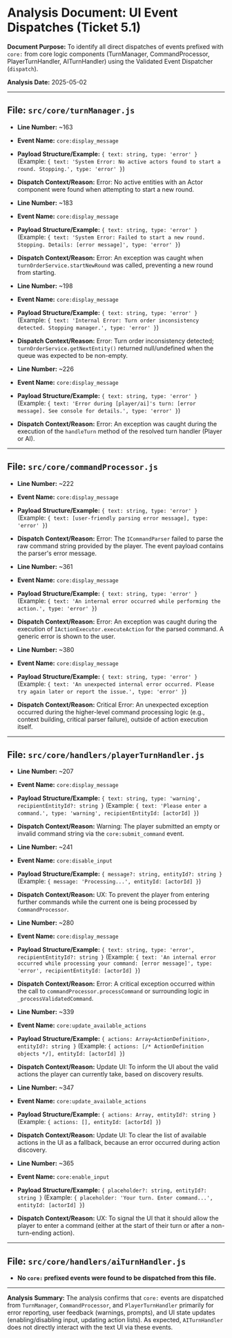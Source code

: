 # Analysis Document: UI Event Dispatches (Ticket 5.1)

**Document Purpose:** To identify all direct dispatches of events prefixed with `core:` from core logic components (TurnManager, CommandProcessor, PlayerTurnHandler, AITurnHandler) using the Validated Event Dispatcher (`dispatch`).

**Analysis Date:** 2025-05-02

---

## File: `src/core/turnManager.js`

- **Line Number:** ~163
- **Event Name:** `core:display_message`
- **Payload Structure/Example:** `{ text: string, type: 'error' }` (Example: `{ text: 'System Error: No active actors found to start a round. Stopping.', type: 'error' }`)
- **Dispatch Context/Reason:** Error: No active entities with an Actor component were found when attempting to start a new round.

- **Line Number:** ~183
- **Event Name:** `core:display_message`
- **Payload Structure/Example:** `{ text: string, type: 'error' }` (Example: `{ text: 'System Error: Failed to start a new round. Stopping. Details: [error message]', type: 'error' }`)
- **Dispatch Context/Reason:** Error: An exception was caught when `turnOrderService.startNewRound` was called, preventing a new round from starting.

- **Line Number:** ~198
- **Event Name:** `core:display_message`
- **Payload Structure/Example:** `{ text: string, type: 'error' }` (Example: `{ text: 'Internal Error: Turn order inconsistency detected. Stopping manager.', type: 'error' }`)
- **Dispatch Context/Reason:** Error: Turn order inconsistency detected; `turnOrderService.getNextEntity()` returned null/undefined when the queue was expected to be non-empty.

- **Line Number:** ~226
- **Event Name:** `core:display_message`
- **Payload Structure/Example:** `{ text: string, type: 'error' }` (Example: `{ text: 'Error during [player/ai]'s turn: [error message]. See console for details.', type: 'error' }`)
- **Dispatch Context/Reason:** Error: An exception was caught during the execution of the `handleTurn` method of the resolved turn handler (Player or AI).

---

## File: `src/core/commandProcessor.js`

- **Line Number:** ~222
- **Event Name:** `core:display_message`
- **Payload Structure/Example:** `{ text: string, type: 'error' }` (Example: `{ text: [user-friendly parsing error message], type: 'error' }`)
- **Dispatch Context/Reason:** Error: The `ICommandParser` failed to parse the raw command string provided by the player. The event payload contains the parser's error message.

- **Line Number:** ~361
- **Event Name:** `core:display_message`
- **Payload Structure/Example:** `{ text: string, type: 'error' }` (Example: `{ text: 'An internal error occurred while performing the action.', type: 'error' }`)
- **Dispatch Context/Reason:** Error: An exception was caught during the execution of `IActionExecutor.executeAction` for the parsed command. A generic error is shown to the user.

- **Line Number:** ~380
- **Event Name:** `core:display_message`
- **Payload Structure/Example:** `{ text: string, type: 'error' }` (Example: `{ text: 'An unexpected internal error occurred. Please try again later or report the issue.', type: 'error' }`)
- **Dispatch Context/Reason:** Critical Error: An unexpected exception occurred during the higher-level command processing logic (e.g., context building, critical parser failure), outside of action execution itself.

---

## File: `src/core/handlers/playerTurnHandler.js`

- **Line Number:** ~207
- **Event Name:** `core:display_message`
- **Payload Structure/Example:** `{ text: string, type: 'warning', recipientEntityId?: string }` (Example: `{ text: 'Please enter a command.', type: 'warning', recipientEntityId: [actorId] }`)
- **Dispatch Context/Reason:** Warning: The player submitted an empty or invalid command string via the `core:submit_command` event.

- **Line Number:** ~241
- **Event Name:** `core:disable_input`
- **Payload Structure/Example:** `{ message?: string, entityId?: string }` (Example: `{ message: 'Processing...', entityId: [actorId] }`)
- **Dispatch Context/Reason:** UX: To prevent the player from entering further commands while the current one is being processed by `CommandProcessor`.

- **Line Number:** ~280
- **Event Name:** `core:display_message`
- **Payload Structure/Example:** `{ text: string, type: 'error', recipientEntityId?: string }` (Example: `{ text: 'An internal error occurred while processing your command: [error message]', type: 'error', recipientEntityId: [actorId] }`)
- **Dispatch Context/Reason:** Error: A critical exception occurred within the call to `commandProcessor.processCommand` or surrounding logic in `_processValidatedCommand`.

- **Line Number:** ~339
- **Event Name:** `core:update_available_actions`
- **Payload Structure/Example:** `{ actions: Array<ActionDefinition>, entityId?: string }` (Example: `{ actions: [/* ActionDefinition objects */], entityId: [actorId] }`)
- **Dispatch Context/Reason:** Update UI: To inform the UI about the valid actions the player can currently take, based on discovery results.

- **Line Number:** ~347
- **Event Name:** `core:update_available_actions`
- **Payload Structure/Example:** `{ actions: Array, entityId?: string }` (Example: `{ actions: [], entityId: [actorId] }`)
- **Dispatch Context/Reason:** Update UI: To clear the list of available actions in the UI as a fallback, because an error occurred during action discovery.

- **Line Number:** ~365
- **Event Name:** `core:enable_input`
- **Payload Structure/Example:** `{ placeholder?: string, entityId?: string }` (Example: `{ placeholder: 'Your turn. Enter command...', entityId: [actorId] }`)
- **Dispatch Context/Reason:** UX: To signal the UI that it should allow the player to enter a command (either at the start of their turn or after a non-turn-ending action).

---

## File: `src/core/handlers/aiTurnHandler.js`

- **No `core:` prefixed events were found to be dispatched from this file.**

---

**Analysis Summary:** The analysis confirms that `core:` events are dispatched from `TurnManager`, `CommandProcessor`, and `PlayerTurnHandler` primarily for error reporting, user feedback (warnings, prompts), and UI state updates (enabling/disabling input, updating action lists). As expected, `AITurnHandler` does not directly interact with the text UI via these events.
